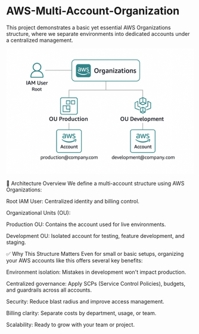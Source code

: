 # AWS-Multi-Account-Organization
This project demonstrates a basic yet essential AWS Organizations structure, where we separate environments into dedicated accounts under a centralized management.

![AWS Organization Diagram](https://github.com/roxanatera/AWS-Multi-Account-Organization/blob/main/docs/aws-org-diagram.png)


🧱 Architecture Overview
We define a multi-account structure using AWS Organizations:

Root IAM User: Centralized identity and billing control.

Organizational Units (OU):

Production OU: Contains the account used for live environments.

Development OU: Isolated account for testing, feature development, and staging.

✅ Why This Structure Matters
Even for small or basic setups, organizing your AWS accounts like this offers several key benefits:

Environment isolation: Mistakes in development won't impact production.

Centralized governance: Apply SCPs (Service Control Policies), budgets, and guardrails across all accounts.

Security: Reduce blast radius and improve access management.

Billing clarity: Separate costs by department, usage, or team.

Scalability: Ready to grow with your team or project.

